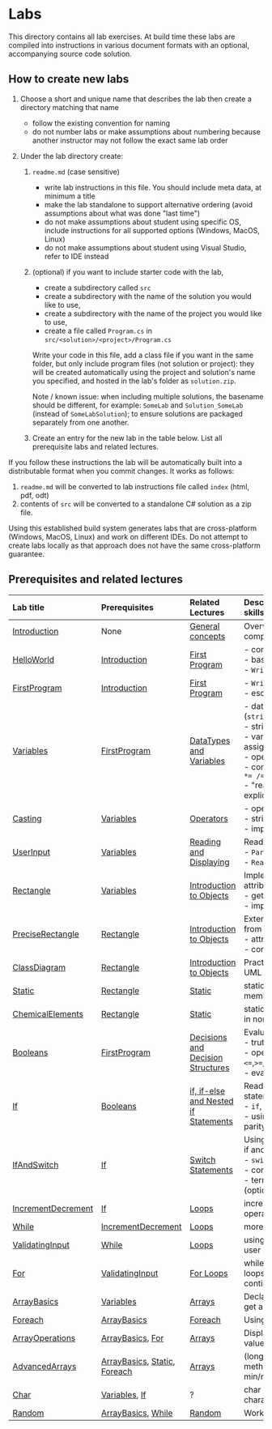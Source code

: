 # Labs

This directory contains all lab exercises. At build time these labs are compiled into instructions in various document formats with an optional, accompanying source code solution. 

## How to create new labs

1. Choose a short and unique name that describes the lab then create a directory matching that name
    - follow the existing convention for naming
    - do not number labs or make assumptions about numbering because another instructor may not follow the exact same lab order
     
2. Under the lab directory create:

    1. `readme.md` (case sensitive) 
        - write lab instructions in this file. You should include meta data, at minimum a title
        - make the lab standalone to support alternative ordering (avoid assumptions about what was done "last time")
        - do not make assumptions about student using specific OS, include instructions for all supported options (Windows, MacOS, Linux)
        - do not make assumptions about student using Visual Studio, refer to IDE instead
        
    2. (optional) if you want to include starter code with the lab,
        - create a subdirectory called `src`
        - create a subdirectory with the name of the solution you would like to use,
        - create a subdirectory with the name of the project you would like to use,
        - create a file called `Program.cs` in `src/<solution>/<project>/Program.cs`
    
        Write your code in this file, add a class file if you want in the same folder, but only include program files (not solution or project): they will be created automatically using the project and solution's name you specified, and hosted in the lab's folder as `solution.zip`.
        
        Note / known issue: when including multiple solutions, the basename should be different, for example: `SomeLab` and `Solution_SomeLab` (instead of `SomeLabSolution`); to ensure solutions are packaged separately from one another.

    3. Create an entry for the new lab in the table below. List all prerequisite labs and related lectures.

If you follow these instructions the lab will be automatically built into a distributable format when you commit changes. It works as follows:

1. `readme.md` will be converted to lab instructions file called `index` (html, pdf, odt)
2. contents of `src` will be converted to a standalone C# solution as a zip file. 

Using this established build system generates labs that are cross-platform (Windows, MacOS, Linux) and work on different IDEs. Do not attempt to create labs locally as that approach does not have the same cross-platform guarantee.

## Prerequisites and related lectures

<!-- Add a short description of what each lab contains. Also list prerequisite labs and add a link to related lecture notes. -->

| Lab title | Prerequisites | Related Lectures |  Description / Topics / Required skills | 
| :--- | :--- | :--- | :--- | 
| [Introduction](/labs/Introduction) | None | [General concepts](/lectures/010_general_concepts) | Overview of course resources, complete survey, install IDE 
| [HelloWorld](/labs/HelloWorld) | [Introduction](/labs/Introduction) | [First Program](/lectures/020_first_program) | - compilation, execution<br/>- basic C# syntax<br/>- `Write`, `WriteLine` |
| [FirstProgram](/labs/FirstProgram) | [Introduction](/labs/Introduction) | [First Program](/lectures/020_first_program) | - `Write`, `WriteLine`<br/>- escape sequences |
| [Variables](/labs/Variables) | [FirstProgram](/labs/FirstProgram) | [DataTypes and Variables](/lectures/030_datatypes_and_variables) | - datatypes (`string`,`int`,`float`,`double`,`decimal`)<br/>- string interpolation</br>- variable declaration, assignment<br/>- operators: `+ - * / %`<br/>- compound assignment: `+= -= *= /= %=`<br/>- "read-only" example with explicit cast |
| [Casting](/labs/Casting) | [Variables](/labs/Variables) | [Operators](/lectures/040_operators) | - operators: `+ - * / %`<br/>- string interpolation<br/>- implicit and explicit cast |
| [UserInput](/labs/UserInput) | [Variables](/labs/Variables) | [Reading and Displaying](/lectures/050_reading_and_displaying) | Reading input from user<br/>- `Parse` method<br/>- `ReadLine()` |
| [Rectangle](/labs/Rectangle) | [Variables](/labs/Variables)  | [Introduction to Objects](/lectures/060_object_oriented_intro) | Implementing a class with attributes and methods<br/>- getters, setters<br/>- implementing other methods |
| [PreciseRectangle](/labs/PreciseRectangle) | [Rectangle](/labs/Rectangle) | [Introduction to Objects](/lectures/060_object_oriented_intro) | Extending a class, writing a class from scratch<br/>- attributes, methods<br/>- constructors, `ToString()` |
| [ClassDiagram](/labs/ClassDiagram) | [Rectangle](/labs/Rectangle)  |[Introduction to Objects](/lectures/060_object_oriented_intro) | Practice reading and creating a UML class diagrams |
| [Static](/labs/Static) | [Rectangle](/labs/Rectangle) | [Static](/lectures/170_static_elements) | static classes, static class members |
| [ChemicalElements](/labs/ChemicalElements) | [Rectangle](/labs/Rectangle) | [Static](/lectures/170_static_elements) | static methods and method calls in non-static class |
| [Booleans](/labs/Booleans) | [FirstProgram](/labs/FirstProgram) | [Decisions and Decision Structures](/lectures/080_decisions_booleans_and_comparisons) | Evaluating Boolean expressions<br/>- truth tables<br/>- operators: `==`,`!=`,`<`,`>`,`<=`,`>=`,`&&`,`\|\|`,`!` <br/>- evaluation, precedence |
| [If](/labs/If) | [Booleans](/labs/Booleans) | [if, if-else and Nested if Statements](/lectures/090_if) | Reading and writing if statements <br/>- `if`, `if-else`, `if-else-if`<br/>- using `%` operator to determine parity |
| [IfAndSwitch](/labs/IfAndSwitch) | [If](/labs/If) | [Switch Statements](/lectures/100_switch) | Using switch, choosing between if and switch<br/>- `switch` syntax<br/>- convert: `if` ⬄ `switch`<br/>- ternary conditional operator (optional) |
| [IncrementDecrement](/labs/IncrementDecrement) | [If](/labs/If) | [Loops](/lectures/110_while_loops_and_vocabulary) | increment and decrement operators, first while loops |
| [While](/labs/While) | [IncrementDecrement](/labs/IncrementDecrement) | [Loops](/lectures/110_while_loops_and_vocabulary) | more advanced while loops |
| [ValidatingInput](/labs/ValidatingInput) | [While](/labs/While) | [Loops](/lectures/110_while_loops_and_vocabulary) | using TryParse and validating user input |
| [For](/labs/For) | [ValidatingInput](/labs/ValidatingInput) | [For Loops](/lectures/150_for_loops) | while loops ⬄ for loops; using for loops (incl. validation); for with continue, break |
| [ArrayBasics](/labs/ArrayBasics) | [Variables](/labs/Variables) | [Arrays](/lectures/140_arrays) | Declaring and initializing arrays, get and set array values |
| [Foreach](/labs/Foreach) | [ArrayBasics](/labs/ArrayBasics) | [Foreach](/lectures/160_foreach) | Using foreach loop |
| [ArrayOperations](/labs/ArrayOperations) | [ArrayBasics](/labs/ArrayBasics), [For](/labs/For) | [Arrays](/lectures/140_arrays) | Displaying, counting, and finding values; nested loops and arrays |
| [AdvancedArrays](/labs/AdvancedArrays) | [ArrayBasics](/labs/ArrayBasics), [Static](/labs/Static), [Foreach](/labs/Foreach) | [Arrays](/lectures/140_arrays) | (long!) Implementing array methods to find first/last index, min/max, etc. |
| [Char](/labs/Char) | [Variables](/labs/Variables), [If](/labs/If) | ? | char ⬄ int; comparing characters, string comparison |
| [Random](/labs/Random) | [ArrayBasics](/labs/ArrayBasics), [While](/labs/While) | [Random](/lectures/180_random) | Working with Random class |
